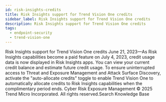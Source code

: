 ```yaml
---
id: risk-insights-credits
title: Risk Insights support for Trend Vision One credits
sidebar_label: Risk Insights support for Trend Vision One credits
description: Risk Insights support for Trend Vision One credits
tags:
  - endpoint-security
  - trend-vision-one
---
```


 Risk Insights support for Trend Vision One credits June 21, 2023—As Risk Insights capabilities become a paid feature on July 4, 2023, credit usage data is now displayed in Risk Insights apps. You can view your current credit balance and estimate future credit usage. To ensure uninterrupted access to Threat and Exposure Management and Attack Surface Discovery, activate the "auto-allocate credits" toggle to enable Trend Vision One to automatically allocate credits to Risk Insights capabilities when the complimentary period ends. Cyber Risk Exposure Management © 2025 Trend Micro Incorporated. All rights reserved.Search Knowledge Base